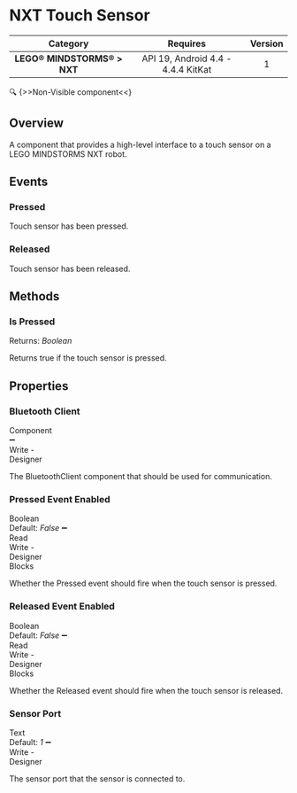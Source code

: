 # NXT Touch Sensor

| Category | Requires | Version |
|:--------:|:-------:|:--------:|
|**LEGO® MINDSTORMS® > NXT**|<span class="chip chip-any">API 19, Android 4.4 - 4.4.4 KitKat</span>|<span class="chip chip-number">1</span>|

:mag: {>>Non-Visible component<<}

## Overview

A component that provides a high-level interface to a touch sensor on a LEGO MINDSTORMS NXT robot.

## Events

### Pressed

Touch sensor has been pressed.

<div class="block" ai2-block="event" not-rendered="true" value="%7B%22componentName%22:%20%22NXT%20Touch%20Sensor%22,%20%22name%22:%20%22Pressed%22,%20%22param%22:%20%5B%5D%7D"></div>

### Released

Touch sensor has been released.

<div class="block" ai2-block="event" not-rendered="true" value="%7B%22componentName%22:%20%22NXT%20Touch%20Sensor%22,%20%22name%22:%20%22Released%22,%20%22param%22:%20%5B%5D%7D"></div>

## Methods

### Is Pressed

<span class="chip chip-boolean">Returns: <i>Boolean</i></span>

Returns true if the touch sensor is pressed.

<div class="block" ai2-block="method" not-rendered="true" value="%7B%22componentName%22:%20%22NXT%20Touch%20Sensor%22,%20%22name%22:%20%22Is%20Pressed%22,%20%22output%22:%20true,%20%22param%22:%20%5B%5D%7D"></div>

## Properties

### Bluetooth Client

<span style="user-select: none; white-space:pre-wrap;"><span class="chip chip-component">Component</span> :heavy_minus_sign: <span class="chip chip-rw">Write</span>  - <span class="chip chip-bd">Designer</span></span>

The BluetoothClient component that should be used for communication.

### Pressed Event Enabled

<span style="user-select: none; white-space:pre-wrap;"><span class="chip chip-boolean">Boolean</span> <span class="chip chip-boolean">Default: <i>False</i></span> :heavy_minus_sign: <span class="chip chip-rw">Read</span> <span class="chip chip-rw">Write</span>  - <span class="chip chip-bd">Designer</span> <span class="chip chip-bd">Blocks</span></span>

Whether the Pressed event should fire when the touch sensor is pressed.

<div class="block" ai2-block="property" not-rendered="true" value="%7B%22componentName%22:%20%22NXT%20Touch%20Sensor%22,%20%22name%22:%20%22Pressed%20Event%20Enabled%22,%20%22getter%22:%20true%7D"></div>
<div class="block" ai2-block="property" not-rendered="true" value="%7B%22componentName%22:%20%22NXT%20Touch%20Sensor%22,%20%22name%22:%20%22Pressed%20Event%20Enabled%22,%20%22getter%22:%20false%7D"></div>

### Released Event Enabled

<span style="user-select: none; white-space:pre-wrap;"><span class="chip chip-boolean">Boolean</span> <span class="chip chip-boolean">Default: <i>False</i></span> :heavy_minus_sign: <span class="chip chip-rw">Read</span> <span class="chip chip-rw">Write</span>  - <span class="chip chip-bd">Designer</span> <span class="chip chip-bd">Blocks</span></span>

Whether the Released event should fire when the touch sensor is released.

<div class="block" ai2-block="property" not-rendered="true" value="%7B%22componentName%22:%20%22NXT%20Touch%20Sensor%22,%20%22name%22:%20%22Released%20Event%20Enabled%22,%20%22getter%22:%20true%7D"></div>
<div class="block" ai2-block="property" not-rendered="true" value="%7B%22componentName%22:%20%22NXT%20Touch%20Sensor%22,%20%22name%22:%20%22Released%20Event%20Enabled%22,%20%22getter%22:%20false%7D"></div>

### Sensor Port

<span style="user-select: none; white-space:pre-wrap;"><span class="chip chip-text">Text</span> <span class="chip chip-text">Default: <i>1</i></span> :heavy_minus_sign: <span class="chip chip-rw">Write</span>  - <span class="chip chip-bd">Designer</span></span>

The sensor port that the sensor is connected to.

